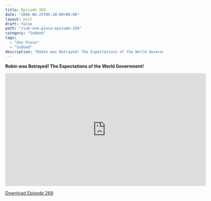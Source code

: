 ```yaml
---
title: Episode 269
date: "2006-06-25T05:30:00+00:00"
layout: post
draft: false
path: "/sub-one-piece-episode-269"
category: "Subbed"
tags:
  - "One Piece"
  - "Subbed"
description: "Robin was Betrayed! The Expectations of the World Government!"
---
```


**Robin was Betrayed! The Expectations of the World Government!**

<iframe width="640" height="360" src="https://www.rapidvideo.com/e/FXQHGCT6U5" frameborder="0" marginwidth=0 marginheight=0 scrolling=no allowfullscreen></iframe>

<a href="http://ouo.io/qs/eCodkFEQ?s=https://rapidvid.to/d/https://www.rapidvideo.com/e/FXQHGCT6U5">Download Episode 269</a>
